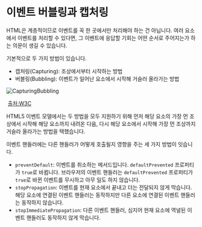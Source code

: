 # 이벤트 버블링과 캡처링

HTML은 계층적이므로 이벤트를 꼭 한 곳에서만 처리해야 하는 건 아닙니다. 여러 요소에서 이벤트를 처리할 수 있다면, 그 이벤트에 응답할 기회는 어떤 순서로 주어지는가 하는 의문이 생길 수 있습니다. 

기본적으로 두 가지 방법이 있습니다.

- 캡처링(Capturing): 조상에서부터 시작하는 방법
- 버블링(Bubbling): 이벤트가 일어난 요소에서 시작해 거슬러 올라가는 방법

![CapturingBubbling](https://www.w3.org/TR/DOM-Level-3-Events/images/eventflow.svg)

​                                                                     [출처:W3C](https://www.w3.org/TR/DOM-Level-3-Events/#dom-event-architecture)

HTML5 이벤트 모델에서는 두 방법을 모두 지원하기 위해 먼저 해당 요소의 가장 먼 조상에서 시작해 해당 요소까지 내려온 다음, 다시 해당 요소에서 시작해 가장 먼 조상까지 거슬라 올라가는 방법을 택했습니다.

이벤트 핸들러에는 다른 핸들러가 어떻게 호출될지 영향을 주는 세 가지 방법이 잇습니다. 

- ```preventDefault```: 이벤트를 취소하는 메서드입니다. ```defaultPrevented``` 프로퍼티가 ```true```로 바뀝니다. 브라우저의 이벤트 핸들러는 ```defaultPrevented``` 프로퍼티가 ```true```로 바뀐 이벤트를 무시하고 아무 일도 하지 않습니다.
- ```stopPropagation```: 이벤트를 현재 요소에서 끝내고 더는 전달되지 않게 막습니다. 해당 요소에 연결된 이벤트 핸들러는 동작하지만 다른 요소에 연결된 이벤트 핸들러는 동작하지 않습니다. 
- ```stopImmediatePropagation```: 다른 이벤트 핸들러, 심지어 현재 요소에 역녈된 이벤트 핸들러도 동작하지 않게 막습니다.